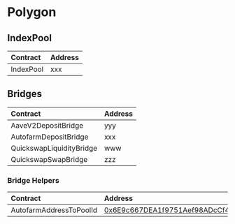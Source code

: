 # Polygon

## IndexPool

| Contract | Address |
| :--- | :--- |
| IndexPool | xxx |

## Bridges

| Contract | Address |
| :--- | :--- |
| AaveV2DepositBridge | yyy |
| AutofarmDepositBridge | xxx |
| QuickswapLiquidityBridge | www |
| QuickswapSwapBridge | zzz |

### Bridge Helpers

| Contract | Address |
| :--- | :--- |
| AutofarmAddressToPoolId | [0x6E9c667DEA1f9751Aef98ADcCf4721578D7c3a31](https://polygonscan.com/address/0x6E9c667DEA1f9751Aef98ADcCf4721578D7c3a31) |



